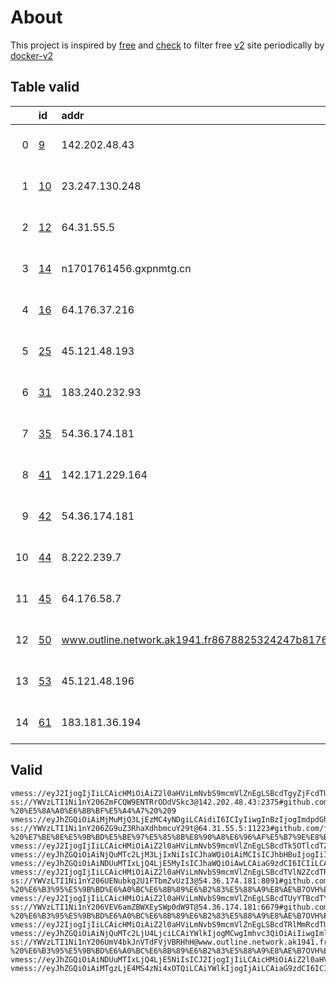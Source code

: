 
# About

This project is inspired by [free](https://github.com/freefq/free) and [check](https://github.com/yeahwu/check) to filter free [v2](https://github.com/v2fly/v2ray-core) site periodically by [docker-v2](https://hub.docker.com/r/v2ray/official)

    

## Table valid
|    | id                   | addr                                                                                            | cn            | cc   | isp                             | ip                                     | chatgpt          |
|---:|:---------------------|:------------------------------------------------------------------------------------------------|:--------------|:-----|:--------------------------------|:---------------------------------------|:-----------------|
|  0 | [9](config/9.json)   | 142.202.48.43                                                                                   | United States | US   | AS-GLOBALTELEHOST               | 142.202.48.43                          | Yes (Region: US) |
|  1 | [10](config/10.json) | 23.247.130.248                                                                                  | France        | FR   | YISU CLOUD LTD                  | 23.247.130.248                         | Yes (Region: FR) |
|  2 | [12](config/12.json) | 64.31.55.5                                                                                      | United States | US   | LIMESTONENETWORKS               | 64.31.55.5                             | Yes (Region: US) |
|  3 | [14](config/14.json) | n1701761456.gxpnmtg.cn                                                                          | United States | US   | Alibaba US Technology Co., Ltd. | 47.76.182.214                          | Yes (Region: US) |
|  4 | [16](config/16.json) | 64.176.37.216                                                                                   | Japan         | JP   | AS-CHOOPA                       | 2401:c080:3800:3d2f:5400:4ff:feaa:a93e | Yes (Region: JP) |
|  5 | [25](config/25.json) | 45.121.48.193                                                                                   | Taiwan        | TW   | EMGINECONCEPT-01                | 45.121.48.193                          | Yes (Region: TW) |
|  6 | [31](config/31.json) | 183.240.232.93                                                                                  | Hong Kong     | HK   | CNSERVERS                       | 23.224.212.138                         | Yes (Region: US) |
|  7 | [35](config/35.json) | 54.36.174.181                                                                                   | Poland        | PL   | OVH SAS                         | 54.36.174.181                          | Yes (Region: FR) |
|  8 | [41](config/41.json) | 142.171.229.164                                                                                 | United States | US   | MULTA-ASN1                      | 142.171.229.164                        | Yes (Region: US) |
|  9 | [42](config/42.json) | 54.36.174.181                                                                                   | Poland        | PL   | OVH SAS                         | 54.36.174.181                          | Yes (Region: FR) |
| 10 | [44](config/44.json) | 8.222.239.7                                                                                     | Singapore     | SG   | Alibaba US Technology Co., Ltd. | 8.222.239.7                            | Yes (Region: SG) |
| 11 | [45](config/45.json) | 64.176.58.7                                                                                     | Japan         | JP   | AS-CHOOPA                       | 2401:c080:3800:3dbf:5400:4ff:feaa:9fd4 | Yes (Region: JP) |
| 12 | [50](config/50.json) | www.outline.network.ak1941.fr8678825324247b8176d59f83c30bd94d23d2e3ac5cd4a743bkwqeikvdyufr.cyou | Poland        | PL   | OVH SAS                         | 54.36.174.181                          | Yes (Region: FR) |
| 13 | [53](config/53.json) | 45.121.48.196                                                                                   | Taiwan        | TW   | EMGINECONCEPT-01                | 45.121.48.196                          | Yes (Region: TW) |
| 14 | [61](config/61.json) | 183.181.36.194                                                                                  | Japan         | JP   | FreeBit Co.,Ltd.                | 2001:2e8:62e:0:2:1:0:be                | Yes (Region: JP) |

## Valid
```
vmess://eyJ2IjogIjIiLCAicHMiOiAiZ2l0aHViLmNvbS9mcmVlZnEgLSBcdTgyZjFcdTU2ZmQgIDQiLCAiYWRkIjogIjE0Ny4xODkuMTYxLjEwNiIsICJwb3J0IjogIjMwODIzIiwgInR5cGUiOiAibm9uZSIsICJpZCI6ICJkOTkyODA5YS1jZTgxLTQ4MmItYzM5ZC03Y2ZiNjBlZjJiOTkiLCAiYWlkIjogIjAiLCAibmV0IjogInRjcCIsICJwYXRoIjogIi8iLCAiaG9zdCI6ICIiLCAidGxzIjogIiJ9
ss://YWVzLTI1Ni1nY206ZmFCQW9ENTRrODdVSkc3@142.202.48.43:2375#github.com/freefq%20-%20%E5%8A%A0%E6%8B%BF%E5%A4%A7%20%209
vmess://eyJhZGQiOiAiMjMuMjQ3LjEzMC4yNDgiLCAidiI6ICIyIiwgInBzIjogImdpdGh1Yi5jb20vZnJlZWZxIC0gXHU1MzE3XHU3ZjhlXHU1NzMwXHU1MzNhICAxMCIsICJwb3J0IjogMTcwNTcsICJpZCI6ICI1NjlhMjZlYy0xYTI4LTQyMWQtZGY5YS1lMTVhZWZjMTU1MzEiLCAiYWlkIjogIjAiLCAibmV0IjogInRjcCIsICJ0eXBlIjogIiIsICJob3N0IjogIiIsICJwYXRoIjogIi8iLCAidGxzIjogIiJ9
ss://YWVzLTI1Ni1nY206ZG9uZ3RhaXdhbmcuY29t@64.31.55.5:11223#github.com/freefq%20-%20%E7%BE%8E%E5%9B%BD%E5%BE%97%E5%85%8B%E8%90%A8%E6%96%AF%E5%B7%9E%E8%BE%BE%E6%8B%89%E6%96%AFLimestone%E7%BD%91%E7%BB%9C%E5%85%AC%E5%8F%B8%2012
vmess://eyJ2IjogIjIiLCAicHMiOiAiZ2l0aHViLmNvbS9mcmVlZnEgLSBcdTk5OTlcdTZlMmZcdTk2M2ZcdTkxY2NcdTRlOTEgMTQiLCAiYWRkIjogIm4xNzAxNzYxNDU2Lmd4cG5tdGcuY24iLCAicG9ydCI6ICI0NDMiLCAiYWlkIjogMCwgInNjeSI6ICJhdXRvIiwgIm5ldCI6ICJ3cyIsICJ0eXBlIjogIm5vbmUiLCAidGxzIjogInRscyIsICJpZCI6ICJiY2U0MDZlZC0xNDM1LTRhZmQtYmI4MS01NGVlMjFiNjk2YTciLCAic25pIjogIm4xNzAxNzYxNDU2Lmd4cG5tdGcuY24iLCAiaG9zdCI6ICIiLCAicGF0aCI6ICIvIn0=
vmess://eyJhZGQiOiAiNjQuMTc2LjM3LjIxNiIsICJhaWQiOiAiMCIsICJhbHBuIjogIiIsICJmcCI6ICIiLCAiaG9zdCI6ICIiLCAiaWQiOiAiYjI5MzBiMGQtMDJiNC00NWRjLTgwMjUtYTNjMTk4NzlkNGFiIiwgIm5ldCI6ICJ0Y3AiLCAicGF0aCI6ICIiLCAicG9ydCI6ICI0NTkzMCIsICJwcyI6ICJnaXRodWIuY29tL2ZyZWVmcSAtIFx1N2Y4ZVx1NTZmZFx1NTJhMFx1NTIyOVx1Nzk4Zlx1NWMzY1x1NGU5YSAxNiIsICJzY3kiOiAiYXV0byIsICJzbmkiOiAiIiwgInRscyI6ICIiLCAidHlwZSI6ICJub25lIiwgInYiOiAiMiJ9
vmess://eyJhZGQiOiAiNDUuMTIxLjQ4LjE5MyIsICJhaWQiOiAwLCAiaG9zdCI6ICIiLCAiaWQiOiAiNDIwMDI2ZDMtNDc0Yi00N2UzLWIyNmItMjNhMjJhYTFmNGY0IiwgIm5ldCI6ICJ0Y3AiLCAicGF0aCI6ICIiLCAicG9ydCI6IDEwMDAxLCAicHMiOiAiZ2l0aHViLmNvbS9mcmVlZnEgLSBcdTUzZjBcdTZlN2VcdTc3MDEgIDI1IiwgInRscyI6ICIiLCAidHlwZSI6ICJhdXRvIiwgInNlY3VyaXR5IjogImF1dG8iLCAic2tpcC1jZXJ0LXZlcmlmeSI6IHRydWUsICJzbmkiOiAiIn0=
vmess://eyJ2IjogIjIiLCAicHMiOiAiZ2l0aHViLmNvbS9mcmVlZnEgLSBcdTVlN2ZcdTRlMWNcdTc3MDFcdTc5ZmJcdTUyYTggMzEiLCAiYWRkIjogIjE4My4yNDAuMjMyLjkzIiwgInBvcnQiOiAiMzQwMDEiLCAiaWQiOiAiNDE4MDQ4YWYtYTI5My00Yjk5LTliMGMtOThjYTM1ODBkZDI0IiwgImFpZCI6ICI2NCIsICJzY3kiOiAiYXV0byIsICJuZXQiOiAidGNwIiwgInR5cGUiOiAibm9uZSIsICJob3N0IjogIiIsICJwYXRoIjogIiIsICJ0bHMiOiAiIiwgInNuaSI6ICIiLCAiYWxwbiI6ICIifQ==
ss://YWVzLTI1Ni1nY206UENubkg2U1FTbmZvUzI3@54.36.174.181:8091#github.com/freefq%20-%20%E6%B3%95%E5%9B%BD%E6%A0%BC%E6%8B%89%E6%B2%83%E5%88%A9%E8%AE%B7OVH%E6%95%B0%E6%8D%AE%E4%B8%AD%E5%BF%83%2035
vmess://eyJ2IjogIjIiLCAicHMiOiAiZ2l0aHViLmNvbS9mcmVlZnEgLSBcdTUyYTBcdTYyZmZcdTU5MjcgIDQxIiwgImFkZCI6ICIxNDIuMTcxLjIyOS4xNjQiLCAicG9ydCI6ICIxMzQ2OSIsICJpZCI6ICIzYjc3YTExNS0wZThhLTQ5MzktZTY0Yy1mMTM5OTQ5NDJjMmUiLCAiYWlkIjogIjAiLCAic2N5IjogImF1dG8iLCAibmV0IjogInRjcCIsICJ0eXBlIjogIm5vbmUiLCAiaG9zdCI6ICIiLCAicGF0aCI6ICIiLCAidGxzIjogIiIsICJzbmkiOiAiIiwgImFscG4iOiAiIn0=
ss://YWVzLTI1Ni1nY206VEV6amZBWXEySWp0dW9T@54.36.174.181:6679#github.com/freefq%20-%20%E6%B3%95%E5%9B%BD%E6%A0%BC%E6%8B%89%E6%B2%83%E5%88%A9%E8%AE%B7OVH%E6%95%B0%E6%8D%AE%E4%B8%AD%E5%BF%83%2042
vmess://eyJ2IjogIjIiLCAicHMiOiAiZ2l0aHViLmNvbS9mcmVlZnEgLSBcdTRlMmRcdTU2ZmRcdTk2M2ZcdTkxY2NcdTRlOTEgNDQiLCAiYWRkIjogIjguMjIyLjIzOS43IiwgInBvcnQiOiAiMzAzMjciLCAiaWQiOiAiYjMxM2U2NzAtYmZkNC00YjYyLWQzMTQtMGQyOTZlMzYzMTkyIiwgImFpZCI6ICIwIiwgInNjeSI6ICJhdXRvIiwgIm5ldCI6ICJ0Y3AiLCAidHlwZSI6ICJub25lIiwgImhvc3QiOiAiIiwgInBhdGgiOiAiLyIsICJ0bHMiOiAiIiwgInNuaSI6ICIiLCAiYWxwbiI6ICIifQ==
vmess://eyJhZGQiOiAiNjQuMTc2LjU4LjciLCAiYWlkIjogMCwgImhvc3QiOiAiIiwgImlkIjogImZmNjgxYmE2LTU1ZjUtNGU3OS04ZjQwLWFkNmJiZGYxNDA0NCIsICJuZXQiOiAidGNwIiwgInBhdGgiOiAiIiwgInBvcnQiOiAxNDQzMSwgInBzIjogImdpdGh1Yi5jb20vZnJlZWZxIC0gXHU3ZjhlXHU1NmZkXHU1MmEwXHU1MjI5XHU3OThmXHU1YzNjXHU0ZTlhIDQ1IiwgInRscyI6ICIiLCAidHlwZSI6ICJhdXRvIiwgInNlY3VyaXR5IjogImF1dG8iLCAic2tpcC1jZXJ0LXZlcmlmeSI6IHRydWUsICJzbmkiOiAiIn0=
ss://YWVzLTI1Ni1nY206UmV4bkJnVTdFVjVBRHhH@www.outline.network.ak1941.fr8678825324247b8176d59f83c30bd94d23d2e3ac5cd4a743bkwqeikvdyufr.cyou:7001#github.com/freefq%20-%20%E6%B3%95%E5%9B%BD%E6%A0%BC%E6%8B%89%E6%B2%83%E5%88%A9%E8%AE%B7OVH%E6%95%B0%E6%8D%AE%E4%B8%AD%E5%BF%83%2050
vmess://eyJhZGQiOiAiNDUuMTIxLjQ4LjE5NiIsICJ2IjogIjIiLCAicHMiOiAiZ2l0aHViLmNvbS9mcmVlZnEgLSBcdTUzZjBcdTZlN2VcdTc3MDEgIDUzIiwgInBvcnQiOiAxMDAwMSwgImlkIjogIjBlZDM1NjI5LTkxOWEtNDg5MS1iYTBmLTEzY2QxOThmODYzYiIsICJhaWQiOiAiMCIsICJuZXQiOiAidGNwIiwgInR5cGUiOiAiIiwgImhvc3QiOiAiIiwgInBhdGgiOiAiLyIsICJ0bHMiOiAiIn0=
vmess://eyJhZGQiOiAiMTgzLjE4MS4zNi4xOTQiLCAiYWlkIjogIjAiLCAiaG9zdCI6ICIiLCAiaWQiOiAiNGE2ZWFhMmQtNTYwMy00YzA1LWQ5NjctZmI2ZjQyMjUwYTVhIiwgIm5ldCI6ICJ3cyIsICJwYXRoIjogIi8iLCAicG9ydCI6ICI0MTU5NyIsICJwcyI6ICJnaXRodWIuY29tL2ZyZWVmcSAtIFx1NjVlNVx1NjcyYyAgNjEiLCAic25pIjogIiIsICJ0bHMiOiAiIiwgInR5cGUiOiAiIiwgInYiOiAiMiJ9
```

